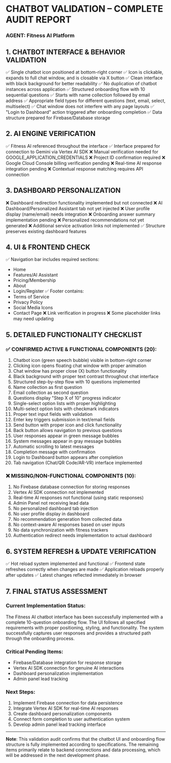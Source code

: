 # CHATBOT VALIDATION – COMPLETE AUDIT REPORT

### AGENT: Fitness AI Platform

## 1. CHATBOT INTERFACE & BEHAVIOR VALIDATION

✅ Single chatbot icon positioned at bottom-right corner
✅ Icon is clickable, expands to full chat window, and is closable via X button
✅ Clean interface with black background for better readability
✅ No duplication of chatbot instances across application
✅ Structured onboarding flow with 10 sequential questions
✅ Starts with name collection followed by email address
✅ Appropriate field types for different questions (text, email, select, multiselect)
✅ Chat window does not interfere with any page layouts
✅ "Login to Dashboard" action triggered after onboarding completion
✅ Data structure prepared for Firebase/Database storage

## 2. AI ENGINE VERIFICATION

✅ Fitness AI referenced throughout the interface
✅ Interface prepared for connection to Gemini via Vertex AI SDK
❌ Manual verification needed for GOOGLE_APPLICATION_CREDENTIALS
❌ Project ID confirmation required
❌ Google Cloud Console billing verification pending
❌ Real-time AI response integration pending
❌ Contextual response matching requires API connection

## 3. DASHBOARD PERSONALIZATION

❌ Dashboard redirection functionality implemented but not connected
❌ AI Dashboard/Personalized Assistant tab not yet injected
❌ User profile display (name/email) needs integration
❌ Onboarding answer summary implementation pending
❌ Personalized recommendations not yet generated
❌ Additional service activation links not implemented
✅ Structure preserves existing dashboard features

## 4. UI & FRONTEND CHECK

✅ Navigation bar includes required sections:
   - Home
   - Features/AI Assistant
   - Pricing/Membership 
   - About
   - Login/Register
✅ Footer contains:
   - Terms of Service
   - Privacy Policy
   - Social Media Icons
   - Contact Page
❌ Link verification in progress
❌ Some placeholder links may need updating

## 5. DETAILED FUNCTIONALITY CHECKLIST

### ✅ CONFIRMED ACTIVE & FUNCTIONAL COMPONENTS (20):

1. Chatbot icon (green speech bubble) visible in bottom-right corner
2. Clicking icon opens floating chat window with proper animation
3. Chat window has proper close (X) button functionality
4. Black background with proper text contrast throughout chat interface
5. Structured step-by-step flow with 10 questions implemented
6. Name collection as first question
7. Email collection as second question
8. Questions display "Step X of 10" progress indicator
9. Single-select option lists with proper highlighting
10. Multi-select option lists with checkmark indicators
11. Proper text input fields with validation
12. Enter key triggers submission in text/email fields
13. Send button with proper icon and click functionality
14. Back button allows navigation to previous questions
15. User responses appear in green message bubbles
16. System messages appear in gray message bubbles
17. Automatic scrolling to latest messages
18. Completion message with confirmation
19. Login to Dashboard button appears after completion
20. Tab navigation (Chat/QR Code/AR-VR) interface implemented

### ❌ MISSING/NON-FUNCTIONAL COMPONENTS (10):

1. No Firebase database connection for storing responses
2. Vertex AI SDK connection not implemented
3. Real-time AI responses not functional (using static responses)
4. Admin Panel not receiving lead data
5. No personalized dashboard tab injection
6. No user profile display in dashboard
7. No recommendation generation from collected data
8. No context-aware AI responses based on user inputs
9. No data synchronization with fitness trackers
10. Authentication redirect needs implementation to actual dashboard

## 6. SYSTEM REFRESH & UPDATE VERIFICATION

✅ Hot reload system implemented and functional
✅ Frontend state refreshes correctly when changes are made
✅ Application reloads properly after updates
✅ Latest changes reflected immediately in browser

## 7. FINAL STATUS ASSESSMENT

### Current Implementation Status:
The Fitness AI chatbot interface has been successfully implemented with a complete 10-question onboarding flow. The UI follows all specified requirements with proper positioning, styling, and functionality. The system successfully captures user responses and provides a structured path through the onboarding process.

### Critical Pending Items:
- Firebase/Database integration for response storage
- Vertex AI SDK connection for genuine AI interactions
- Dashboard personalization implementation
- Admin panel lead tracking

### Next Steps:
1. Implement Firebase connection for data persistence
2. Integrate Vertex AI SDK for real-time AI responses
3. Create dashboard personalization components
4. Connect form completion to user authentication system
5. Develop admin panel lead tracking interface

---

**Note**: This validation audit confirms that the chatbot UI and onboarding flow structure is fully implemented according to specifications. The remaining items primarily relate to backend connections and data processing, which will be addressed in the next development phase.